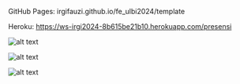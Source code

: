 GitHub Pages: irgifauzi.github.io/fe_ulbi2024/template

Heroku: https://ws-irgi2024-8b615be21b10.herokuapp.com/presensi


![alt text](image.png)

![alt text](image.png)

![alt text](image.png)